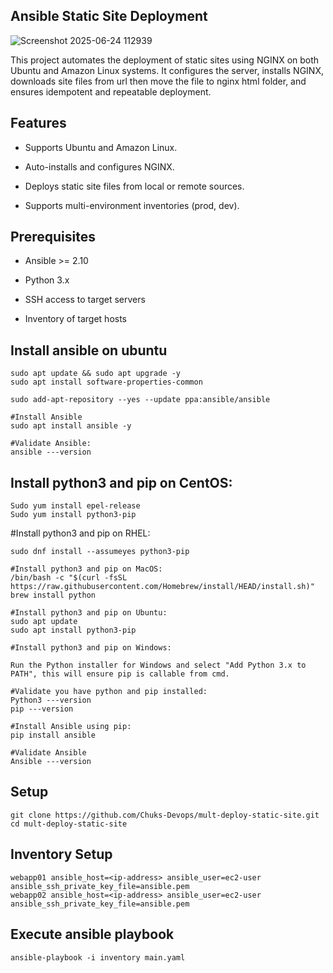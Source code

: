 ## Ansible Static Site Deployment
![Screenshot 2025-06-24 112939](https://github.com/user-attachments/assets/36822e41-a883-4b51-9892-8c875c984323)




This project automates the deployment of static sites using NGINX on both Ubuntu and Amazon Linux systems. It configures the server, installs NGINX, downloads site files from url then move the file to nginx html folder, and ensures idempotent and repeatable deployment.

## Features
- Supports Ubuntu and Amazon Linux.

- Auto-installs and configures NGINX.

- Deploys static site files from local or remote sources.

- Supports multi-environment inventories (prod, dev).

## Prerequisites
- Ansible >= 2.10

- Python 3.x

- SSH access to target servers

- Inventory of target hosts

## Install ansible on ubuntu
```
sudo apt update && sudo apt upgrade -y
sudo apt install software-properties-common

sudo add-apt-repository --yes --update ppa:ansible/ansible

#Install Ansible
sudo apt install ansible -y

#Validate Ansible:
ansible ---version

```

## Install python3 and pip on CentOS:
```
Sudo yum install epel-release
Sudo yum install python3-pip
```

#Install python3 and pip on RHEL:
```
sudo dnf install --assumeyes python3-pip

#Install python3 and pip on MacOS:
/bin/bash -c "$(curl -fsSL https://raw.githubusercontent.com/Homebrew/install/HEAD/install.sh)"
brew install python

#Install python3 and pip on Ubuntu:
sudo apt update
sudo apt install python3-pip

#Install python3 and pip on Windows: 

Run the Python installer for Windows and select "Add Python 3.x to PATH", this will ensure pip is callable from cmd.

#Validate you have python and pip installed:
Python3 ---version
pip ---version

#Install Ansible using pip:
pip install ansible
 
#Validate Ansible
Ansible ---version
```

## Setup

```
git clone https://github.com/Chuks-Devops/mult-deploy-static-site.git
cd mult-deploy-static-site
```

##  Inventory Setup
```
webapp01 ansible_host=<ip-address> ansible_user=ec2-user ansible_ssh_private_key_file=ansible.pem
webapp02 ansible_host=<ip-address> ansible_user=ec2-user ansible_ssh_private_key_file=ansible.pem
```


## Execute ansible playbook
```
ansible-playbook -i inventory main.yaml
```
